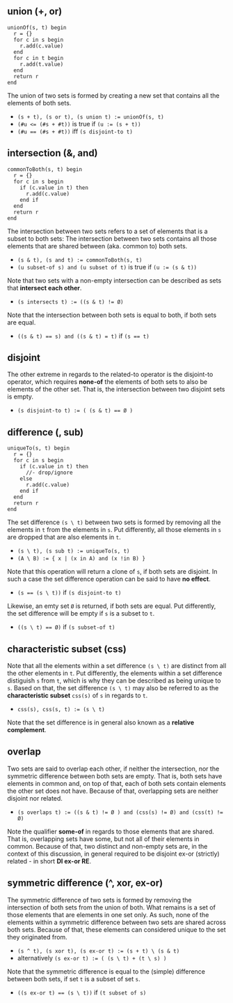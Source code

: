 
<!-- ======================================================================= -->
## union (+, or)

```
unionOf(s, t) begin
  r = {}
  for c in s begin
    r.add(c.value)
  end
  for c in t begin
    r.add(t.value)
  end
  return r
end
```

The union of two sets is formed by creating a new set that contains all the
elements of both sets.

* `(s + t), (s or t), (s union t) := unionOf(s, t)`
* `(#u <= (#s + #t))` is true if `(u := (s + t))`
* `(#u == (#s + #t))` iff `(s disjoint-to t)`

<!-- ======================================================================= -->
## intersection (&, and)

```
commonToBoth(s, t) begin
  r = {}
  for c in s begin
    if (c.value in t) then
      r.add(c.value)
    end if
  end
  return r
end
```

The intersection between two sets refers to a set of elements that is a subset
to both sets: The intersection between two sets contains all those elements
that are shared between (aka. common to) both sets.

* `(s & t), (s and t) := commonToBoth(s, t)`
* `(u subset-of s) and (u subset of t)` is true if `(u := (s & t))`

Note that two sets with a non-empty intersection can be described as
sets that **intersect each other**.

* `(s intersects t) := ((s & t) != Ø)`

Note that the intersection between both sets is equal to both,
if both sets are equal.

* `((s & t) == s) and ((s & t) = t)` if `(s == t)`

<!-- ======================================================================= -->
## disjoint

The other extreme in regards to the related-to operator is the disjoint-to
operator, which requires **none-of** the elements of both sets to also be
elements of the other set. That is, the intersection between two disjoint
sets is empty.

* `(s disjoint-to t) := ( (s & t) == Ø )`

<!-- ======================================================================= -->
## difference (\, sub)

```
uniqueTo(s, t) begin
  r = {}
  for c in s begin
    if (c.value in t) then
      //- drop/ignore
    else
      r.add(c.value)
    end if
  end
  return r
end
```

The set difference `(s \ t)` between two sets is formed by removing all the
elements in `t` from the elements in `s`. Put differently, all those elements
in `s` are dropped that are also elements in `t`.

* `(s \ t), (s sub t) := uniqueTo(s, t)`
* `(A \ B) := { x | (x in A) and (x !in B) }`

Note that this operation will return a clone of `s`, if both sets are disjoint.
In such a case the set difference operation can be said to have **no effect**.

* `(s == (s \ t))` if `(s disjoint-to t)`

Likewise, an emty set `Ø` is returned, if both sets are equal. Put differently,
the set difference will be empty if `s` is a subset to `t`.

* `((s \ t) == Ø)` if `(s subset-of t)`

<!-- ======================================================================= -->
## characteristic subset (css)

Note that all the elements within a set difference `(s \ t)` are distinct from
all the other elements in `t`. Put differently, the elements within a set
difference distiguish `s` from `t`, which is why they can be described as being
unique to `s`. Based on that, the set difference `(s \ t)` may also be referred
to as the **characteristic subset** `css(s)` of `s` in regards to `t`.

* `css(s), css(s, t) := (s \ t)`

Note that the set difference is in general also known as a **relative complement**.

<!-- ======================================================================= -->
## overlap

Two sets are said to overlap each other, if neither the intersection, nor the
symmetric difference between both sets are empty. That is, both sets have
elements in common and, on top of that, each of both sets contain elements the
other set does not have. Because of that, overlapping sets are neither disjoint
nor related.

* `(s overlaps t) := ((s & t) != Ø ) and (css(s) != Ø) and (css(t) != Ø)`

Note the qualifier **some-of** in regards to those elements that are shared.
That is, overlapping sets have some, but not all of their elements in common.
Because of that, two distinct and non-empty sets are, in the context of this
discussion, in general required to be disjoint ex-or (strictly) related - in
short **DI ex-or RE**.

<!-- ======================================================================= -->
## symmetric difference (^, xor, ex-or)

The symmetric difference of two sets is formed by removing the intersection of
both sets from the union of both. What remains is a set of those elements that
are elements in one set only. As such, none of the elements within a symmetric
difference between two sets are shared across both sets. Because of that, these
elements can considered unique to the set they originated from.

* `(s ^ t), (s xor t), (s ex-or t) := (s + t) \ (s & t)`
* alternatively `(s ex-or t) := ( (s \ t) + (t \ s) )`

Note that the symmetric difference is equal to the (simple) difference between
both sets, if set `t` is a subset of set `s`.

* `((s ex-or t) == (s \ t))` if `(t subset of s)`
